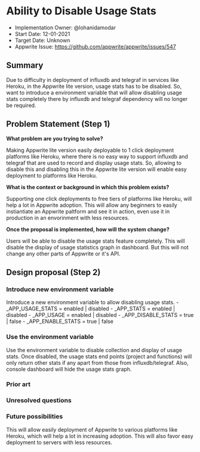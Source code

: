 # Ability to Disable Usage Stats <!-- What do you want to call your `awesome_feature`? -->

- Implementation Owner: @lohanidamodar
- Start Date: 12-01-2021
- Target Date: Unknown
- Appwrite Issue: https://github.com/appwrite/appwrite/issues/547

## Summary

[summary]: #summary

<!-- Brief explanation of the proposed contribution. Write your answer below. -->
Due to difficulty in deployment of influxdb and telegraf in services like Heroku, in the Appwrite lite version, usage stats has to be disabled. So, want to introduce a environment variable that will allow disabling usage stats completely there by influxdb and telegraf dependency will no longer be required.

## Problem Statement (Step 1)

[problem-statement]: #problem-statement

**What problem are you trying to solve?**

<!-- Write your answer below. -->

Making Appwrite lite version easily deployable to 1 click deployment platforms like Heroku, where there is no easy way to support influxdb and telegraf that are used to record and display usage stats. So, allowing to disable this and disabling this in the Appwrite lite version will enable easy deployment to platforms like Heroku.

**What is the context or background in which this problem exists?**

<!-- Write your answer below. -->

Supporting one click deployments to free tiers of platforms like Heroku, will help a lot in Appwrite adoption. This will allow any beginners to easily instiantiate an Appwrite paltform and see it in action, even use it in production in an envorinment with less resources.

**Once the proposal is implemented, how will the system change?**

<!-- Write your answer below. -->

Users will be able to disable the usage stats feature completely. This will disable the display of usage statistics graph in dashboard. But this will not change any other parts of Appwrite or it's API.

<!-- Please avoid discussing your proposed solution. -->

## Design proposal (Step 2)

[design-proposal]: #design-proposal

### Introduce new environment variable
Introduce a new environment variable to allow disabling usage stats.
    - _APP_USAGE_STATS = enabled | disabled
    - _APP_STATS = enabled | disabled
    - _APP_USAGE = enabled | disabled
    - _APP_DISABLE_STATS = true | false
    - _APP_ENABLE_STATS = true | false

### Use the environment variable
Use the environment variable to disable collection and display of usage stats. Once disabled, the usage stats end points (project and functions) will only return other stats if any apart from those from influxdb/telegraf. Also, console dashboard will hide the usage stats graph.





<!--
This is the technical portion of the RFC. Explain the design in sufficient detail keeping in mind the following:

- Its interaction with other parts of the system is clear
- It is reasonably clear how the contribution would be implemented
- Dependencies on libraries, tools, projects or work that isn't yet complete
- New API routes that need to be created or modifications to the existing routes (if needed)
- Any breaking changes and ways in which we can ensure backward compatibility.
- Use Cases
- Goals
- Deliverables
- Changes to documentation
- Ways to scale the solution

Ensure that you include examples, code-snippets etc. to allow the community to understand the proposed solution. **It would be best if the examples use naming conventions that you intend to use during the actual implementation so that changes can be suggested early on during the development.**

Write your answer below.

-->

### Prior art

[prior-art]: #prior-art

<!--

Discuss prior art, both the good and the bad, in relation to this proposal. A
few examples of what this can include are:

- Does this functionality exist in other software and what experience has their
  community had?
- For other teams: What lessons can we learn from what other communities have
  done here?
- Papers: Are there any published papers or great posts that discuss this? If
  you have some relevant papers to refer to, this can serve as a more detailed
  theoretical background.

This section is intended to encourage you as an author to think about the
lessons from other software, provide readers of your RFC with a fuller picture.
If there is no prior art, that is fine - your ideas are interesting to us
whether they are brand new or if it is an adaptation from other software.

Write your answer below.
-->

### Unresolved questions

[unresolved-questions]: #unresolved-questions

<!-- What parts of the design do you expect to resolve through the RFC process before this gets merged? -->

<!-- Write your answer below. -->

### Future possibilities

[future-possibilities]: #future-possibilities

<!-- This is also a good place to "dump ideas", if they are out of scope for the RFC you are writing but otherwise related. -->

<!-- Write your answer below. -->
This will allow easily deployment of Appwrite to various platforms like Heroku, which will help a lot in increasing adoption. This will also favor easy deployment to servers with less resources.
